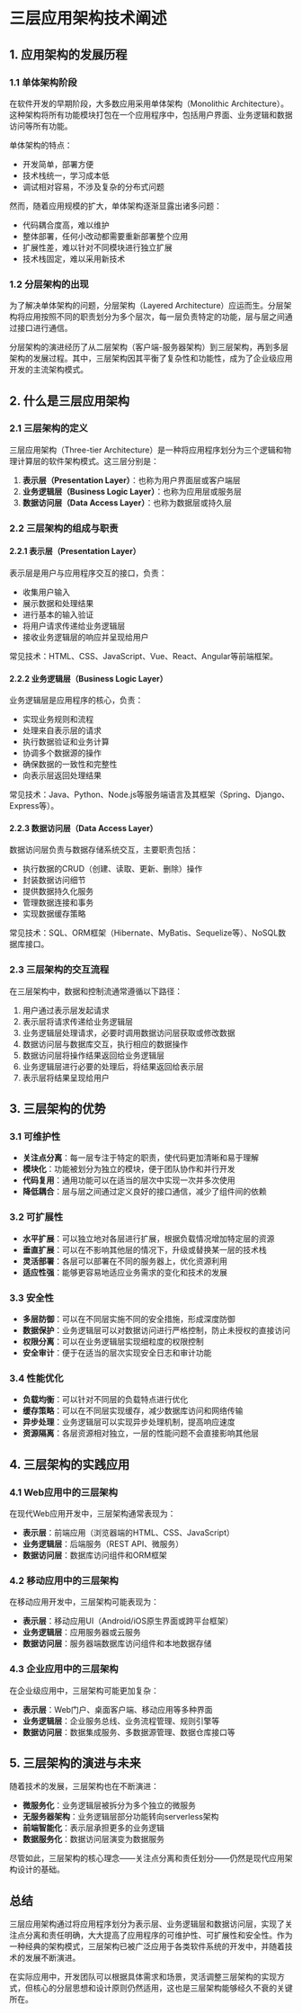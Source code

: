 # 三层应用架构技术阐述

## 1. 应用架构的发展历程

### 1.1 单体架构阶段

在软件开发的早期阶段，大多数应用采用单体架构（Monolithic Architecture）。这种架构将所有功能模块打包在一个应用程序中，包括用户界面、业务逻辑和数据访问等所有功能。

单体架构的特点：
- 开发简单，部署方便
- 技术栈统一，学习成本低
- 调试相对容易，不涉及复杂的分布式问题

然而，随着应用规模的扩大，单体架构逐渐显露出诸多问题：
- 代码耦合度高，难以维护
- 整体部署，任何小改动都需要重新部署整个应用
- 扩展性差，难以针对不同模块进行独立扩展
- 技术栈固定，难以采用新技术

### 1.2 分层架构的出现

为了解决单体架构的问题，分层架构（Layered Architecture）应运而生。分层架构将应用按照不同的职责划分为多个层次，每一层负责特定的功能，层与层之间通过接口进行通信。

分层架构的演进经历了从二层架构（客户端-服务器架构）到三层架构，再到多层架构的发展过程。其中，三层架构因其平衡了复杂性和功能性，成为了企业级应用开发的主流架构模式。

## 2. 什么是三层应用架构

### 2.1 三层架构的定义

三层应用架构（Three-tier Architecture）是一种将应用程序划分为三个逻辑和物理计算层的软件架构模式。这三层分别是：

1. **表示层（Presentation Layer）**：也称为用户界面层或客户端层
2. **业务逻辑层（Business Logic Layer）**：也称为应用层或服务层
3. **数据访问层（Data Access Layer）**：也称为数据层或持久层

### 2.2 三层架构的组成与职责

#### 2.2.1 表示层（Presentation Layer）

表示层是用户与应用程序交互的接口，负责：
- 收集用户输入
- 展示数据和处理结果
- 进行基本的输入验证
- 将用户请求传递给业务逻辑层
- 接收业务逻辑层的响应并呈现给用户

常见技术：HTML、CSS、JavaScript、Vue、React、Angular等前端框架。

#### 2.2.2 业务逻辑层（Business Logic Layer）

业务逻辑层是应用程序的核心，负责：
- 实现业务规则和流程
- 处理来自表示层的请求
- 执行数据验证和业务计算
- 协调多个数据源的操作
- 确保数据的一致性和完整性
- 向表示层返回处理结果

常见技术：Java、Python、Node.js等服务端语言及其框架（Spring、Django、Express等）。

#### 2.2.3 数据访问层（Data Access Layer）

数据访问层负责与数据存储系统交互，主要职责包括：
- 执行数据的CRUD（创建、读取、更新、删除）操作
- 封装数据访问细节
- 提供数据持久化服务
- 管理数据连接和事务
- 实现数据缓存策略

常见技术：SQL、ORM框架（Hibernate、MyBatis、Sequelize等）、NoSQL数据库接口。

### 2.3 三层架构的交互流程

在三层架构中，数据和控制流通常遵循以下路径：

1. 用户通过表示层发起请求
2. 表示层将请求传递给业务逻辑层
3. 业务逻辑层处理请求，必要时调用数据访问层获取或修改数据
4. 数据访问层与数据库交互，执行相应的数据操作
5. 数据访问层将操作结果返回给业务逻辑层
6. 业务逻辑层进行必要的处理后，将结果返回给表示层
7. 表示层将结果呈现给用户

## 3. 三层架构的优势

### 3.1 可维护性

- **关注点分离**：每一层专注于特定的职责，使代码更加清晰和易于理解
- **模块化**：功能被划分为独立的模块，便于团队协作和并行开发
- **代码复用**：通用功能可以在适当的层次中实现一次并多次使用
- **降低耦合**：层与层之间通过定义良好的接口通信，减少了组件间的依赖

### 3.2 可扩展性

- **水平扩展**：可以独立地对各层进行扩展，根据负载情况增加特定层的资源
- **垂直扩展**：可以在不影响其他层的情况下，升级或替换某一层的技术栈
- **灵活部署**：各层可以部署在不同的服务器上，优化资源利用
- **适应性强**：能够更容易地适应业务需求的变化和技术的发展

### 3.3 安全性

- **多层防御**：可以在不同层实施不同的安全措施，形成深度防御
- **数据保护**：业务逻辑层可以对数据访问进行严格控制，防止未授权的直接访问
- **权限分离**：可以在业务逻辑层实现细粒度的权限控制
- **安全审计**：便于在适当的层次实现安全日志和审计功能

### 3.4 性能优化

- **负载均衡**：可以针对不同层的负载特点进行优化
- **缓存策略**：可以在不同层实现缓存，减少数据库访问和网络传输
- **异步处理**：业务逻辑层可以实现异步处理机制，提高响应速度
- **资源隔离**：各层资源相对独立，一层的性能问题不会直接影响其他层

## 4. 三层架构的实践应用

### 4.1 Web应用中的三层架构

在现代Web应用开发中，三层架构通常表现为：

- **表示层**：前端应用（浏览器端的HTML、CSS、JavaScript）
- **业务逻辑层**：后端服务（REST API、微服务）
- **数据访问层**：数据库访问组件和ORM框架

### 4.2 移动应用中的三层架构

在移动应用开发中，三层架构可能表现为：

- **表示层**：移动应用UI（Android/iOS原生界面或跨平台框架）
- **业务逻辑层**：应用服务器或云服务
- **数据访问层**：服务器端数据库访问组件和本地数据存储

### 4.3 企业应用中的三层架构

在企业级应用中，三层架构可能更加复杂：

- **表示层**：Web门户、桌面客户端、移动应用等多种界面
- **业务逻辑层**：企业服务总线、业务流程管理、规则引擎等
- **数据访问层**：数据集成服务、多数据源管理、数据仓库接口等

## 5. 三层架构的演进与未来

随着技术的发展，三层架构也在不断演进：

- **微服务化**：业务逻辑层被拆分为多个独立的微服务
- **无服务器架构**：业务逻辑层部分功能转向serverless架构
- **前端智能化**：表示层承担更多的业务逻辑
- **数据服务化**：数据访问层演变为数据服务

尽管如此，三层架构的核心理念——关注点分离和责任划分——仍然是现代应用架构设计的基础。

## 总结

三层应用架构通过将应用程序划分为表示层、业务逻辑层和数据访问层，实现了关注点分离和责任明确，大大提高了应用程序的可维护性、可扩展性和安全性。作为一种经典的架构模式，三层架构已被广泛应用于各类软件系统的开发中，并随着技术的发展不断演进。

在实际应用中，开发团队可以根据具体需求和场景，灵活调整三层架构的实现方式，但核心的分层思想和设计原则仍然适用，这也是三层架构能够经久不衰的关键所在。